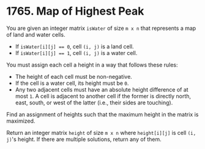 # 1765. Map of Highest Peak

You are given an integer matrix `isWater` of size `m x n` that represents a map of land and water cells.
 * If `isWater[i][j] == 0`, cell `(i, j)` is a land cell.
 * If `isWater[i][j] == 1`, cell `(i, j)` is a water cell.

You must assign each cell a height in a way that follows these rules:

 * The height of each cell must be non-negative.
 * If the cell is a water cell, its height must be `0`.
 * Any two adjacent cells must have an absolute height difference of at most `1`. A cell is adjacent to another cell if the former is directly north, east, south, or west of the latter (i.e., their sides are touching).

Find an assignment of heights such that the maximum height in the matrix is maximized.

Return an integer matrix `height` of size `m x n` where `height[i][j]` is cell `(i, j)`'s height. If there are multiple solutions, return any of them.
